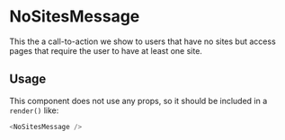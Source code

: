 NoSitesMessage
==============

This the a call-to-action we show to users that have no sites but access pages that require the user to have at least one site.

## Usage

This component does not use any props, so it should be included in a `render()` like:

```js
<NoSitesMessage />
```
